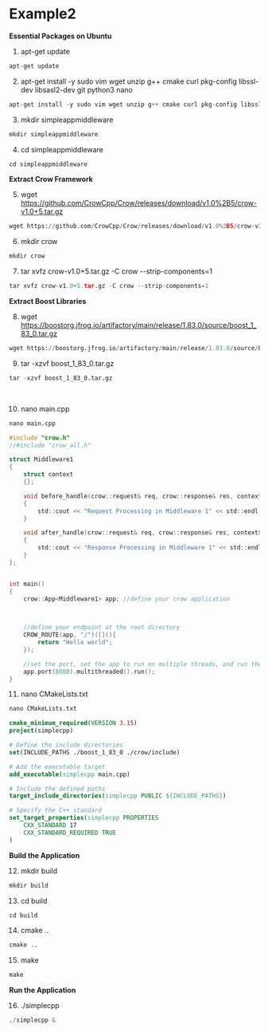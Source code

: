 # Example2

**Essential Packages on Ubuntu**

1. apt-get update

```python
apt-get update
```

2.  apt-get install -y sudo vim wget unzip g++ cmake curl pkg-config libssl-dev libsasl2-dev git python3 nano

```c
apt-get install -y sudo vim wget unzip g++ cmake curl pkg-config libssl-dev libsasl2-dev git python3 nano
```

3. mkdir simpleappmiddleware  

```python
mkdir simpleappmiddleware   
```

4. cd simpleappmiddleware 

```python
cd simpleappmiddleware
```

**Extract Crow Framework**

5.  wget https://github.com/CrowCpp/Crow/releases/download/v1.0%2B5/crow-v1.0+5.tar.gz

```python
wget https://github.com/CrowCpp/Crow/releases/download/v1.0%2B5/crow-v1.0+5.tar.gz
```

6.  mkdir crow

```python
mkdir crow
```

7.  tar xvfz crow-v1.0+5.tar.gz -C crow --strip-components=1

```python
tar xvfz crow-v1.0+5.tar.gz -C crow --strip-components=1
```

**Extract Boost Libraries**

8.  wget https://boostorg.jfrog.io/artifactory/main/release/1.83.0/source/boost_1_83_0.tar.gz

```python
wget https://boostorg.jfrog.io/artifactory/main/release/1.83.0/source/boost_1_83_0.tar.gz
```

9.  tar -xzvf boost_1_83_0.tar.gz

```python
tar -xzvf boost_1_83_0.tar.gz
```

<br>

10.  nano main.cpp

```python
nano main.cpp
```

```c
#include "crow.h"
//#include "crow_all.h"

struct Middleware1
{
    struct context
    {};

    void before_handle(crow::request& req, crow::response& res, context& ctx)
    {
        std::cout << "Request Processing in Middleware 1" << std::endl;
    }

    void after_handle(crow::request& req, crow::response& res, context& ctx)
    {
        std::cout << "Response Processing in Middleware 1" << std::endl;
    }
};


int main()
{
    crow::App<Middleware1> app; //define your crow application

   

    //define your endpoint at the root directory
    CROW_ROUTE(app, "/")([](){
        return "Hello world";
    });

    //set the port, set the app to run on multiple threads, and run the app
    app.port(8080).multithreaded().run();
}
```

11.  nano CMakeLists.txt

```python
nano CMakeLists.txt
```

```cmake
cmake_minimum_required(VERSION 3.15)
project(simplecpp)

# Define the include directories
set(INCLUDE_PATHS ./boost_1_83_0 ./crow/include)

# Add the executable target
add_executable(simplecpp main.cpp)

# Include the defined paths
target_include_directories(simplecpp PUBLIC ${INCLUDE_PATHS})

# Specify the C++ standard
set_target_properties(simplecpp PROPERTIES
    CXX_STANDARD 17
    CXX_STANDARD_REQUIRED TRUE
)
```

**Build the Application**

12.  mkdir build

```python
mkdir build
```

13.  cd build

```python
cd build
```

14.  cmake ..

```python
cmake ..
```

15.  make

```python
make
```

**Run the Application**

16.  ./simplecpp

```python
./simplecpp &
```
